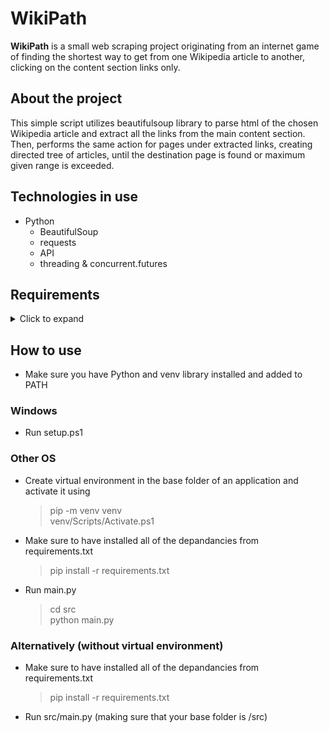 # **WikiPath** 
**WikiPath** is a small web scraping project originating from an internet game of finding the shortest way to get from one Wikipedia article to another, clicking on the content section links only.<br>

## About the project
This simple script utilizes beautifulsoup library to parse html of the chosen Wikipedia article and extract all the links from the main content section. Then, performs the same action for pages under extracted links, creating directed tree of articles, until the destination page is found or maximum given range is exceeded.  

## Technologies in use
- Python
  - BeautifulSoup
  - requests
  - API
  - threading & concurrent.futures
## Requirements

<details>
  <summary>Click to expand</summary>
  <ul>
    beautifulsoup4==4.11.1<br>
    certifi==2022.5.18.1<br>
    charset-normalizer==2.0.12<br>
    idna==3.3<br>
    requests==2.27.1<br>
    soupsieve==2.3.2.post1<br>
    urllib3==1.26.9<br>
    Wikipedia-API==0.5.4<br>
  </ul>
</details>

## How to use
- Make sure you have Python and venv library installed and added to PATH
### Windows
- Run setup.ps1
### Other OS
- Create virtual environment in the base folder of an application and activate it using<br>
  > pip -m venv venv<br>
  > venv/Scripts/Activate.ps1<br>
- Make sure to have installed all of the depandancies from requirements.txt<br>
  > pip install -r requirements.txt
- Run main.py<br>
  > cd src<br>python main.py


### Alternatively (without virtual environment)
- Make sure to have installed all of the depandancies from requirements.txt<br>
  > pip install -r requirements.txt
- Run src/main.py (making sure that your base folder is /src)<br><br>

